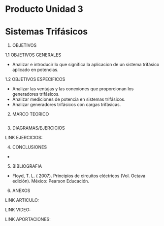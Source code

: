 # Producto Unidad 3
# Sistemas Trifásicos

1. OBJETIVOS

1.1 OBJETIVOS GENERALES

* Analizar e introducir lo que significa la aplicacion de un sistema trifásico aplicado en potencias.

1.2 OBJETIVOS ESPECIFICOS

* Analizar las ventajas y las conexiones que proporcionan los generadores trifásicos.
* Analizar mediciones de potencia en sistemas trifásicos.
* Analizar generadores trifásicos con cargas trifásicas.

2. MARCO TEORICO

![]()

3. DIAGRAMAS/EJERCICIOS

LINK EJERCICIOS: 

4. CONCLUSIONES

* 

5. BIBLIOGRAFIA

* Floyd, T. L. ( 2007). Principios de circuitos eléctricos (Vol. Octava edición). México: Pearson Educación.

6. ANEXOS

LINK ARTICULO: 

LINK VIDEO:

LINK APORTACIONES:
